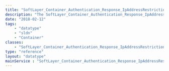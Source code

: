 ```yaml
---
title: "SoftLayer_Container_Authentication_Response_IpAddressRestrictionCheckNeeded"
description: "The SoftLayer_Container_Authentication_Response_IpAddressRestrictionCheckNeeded data type indicates that the caller (IAM presumably) needs to do an IP address check of the logging-in user against the restricted IP list kept in BSS.  We don't know the IP address of the user here (only IAM does) so we return an indicator of which user matched the username and expect IAM to come back with another login call that will include a mini-JWT token that contains an assertion that the IP address was checked. "
date: "2018-02-12"
tags:
    - "datatype"
    - "sldn"
    - "Container"
classes:
    - "SoftLayer_Container_Authentication_Response_IpAddressRestrictionCheckNeeded"
type: "reference"
layout: "datatype"
mainService : "SoftLayer_Container_Authentication_Response_IpAddressRestrictionCheckNeeded"
---
```


